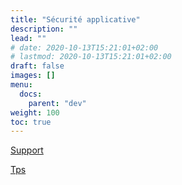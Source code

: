 ```yaml
---
title: "Sécurité applicative"
description: ""
lead: ""
# date: 2020-10-13T15:21:01+02:00
# lastmod: 2020-10-13T15:21:01+02:00
draft: false
images: []
menu:
  docs:
    parent: "dev"
weight: 100
toc: true
---
```


[Support](https://formation.dufau.re/securite-applicative/)

[Tps](https://github.com/clement-dufaure/securite-applicative)